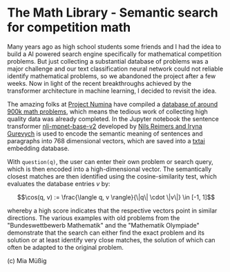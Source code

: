 # The Math Library - Semantic search for competition math

Many years ago as high school students some friends and I had the idea to build a AI powered search engine specifically for mathematical competition problems. But just collecting a substantial database of problems was a major challenge and our text classification neural network could not reliable identify mathematical problems, so we abandoned the project after a few weeks. Now in light of the recent breakthroughs achieved by the transformer architecture in machine learning, I decided to revisit the idea.

The amazing folks at [Project Numina](https://projectnumina.ai/) have compiled a [database of around 900k math problems](https://huggingface.co/datasets/AI-MO/NuminaMath-1.5), which means the tedious work of collecting high quality data was already completed. In the Jupyter notebook  the sentence transformer [nli-mpnet-base-v2](https://huggingface.co/sentence-transformers/nli-mpnet-base-v2) developed by [Nils Reimers and Iryna Gurevych](https://arxiv.org/pdf/1908.10084) is used to encode the semantic meaning of sentences and paragraphs into 768 dimensional vectors, which are saved into a [txtai](https://github.com/neuml/txtai) embedding database.

With `question(q)`, the user can enter their own problem or search query, which is then encoded into a high-dimensional vector. The semantically closest matches are then identified using the cosine-similarity test, which evaluates the database entries $v$ by:
```math
\cos(q, v) := \frac{\langle q, v \rangle}{\|q\| \cdot \|v\|} \in [-1, 1]
```

whereby a high score indicates that the respective vectors point in similar directions. The various examples with old problems from the "Bundeswettbewerb Mathematik" and the "Mathematik Olympiade" demonstrate that the search can either find the exact problem and its solution or at least identify very close matches, the solution of which can often be adapted to the original problem.

(c) Mia Müßig
